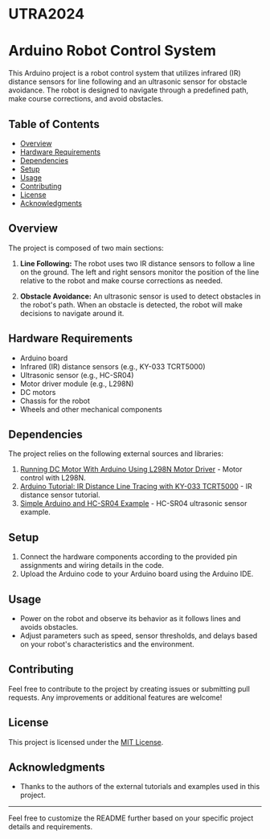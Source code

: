 # UTRA2024

# Arduino Robot Control System

This Arduino project is a robot control system that utilizes infrared (IR) distance sensors for line following and an ultrasonic sensor for obstacle avoidance. The robot is designed to navigate through a predefined path, make course corrections, and avoid obstacles.

## Table of Contents

- [Overview](#overview)
- [Hardware Requirements](#hardware-requirements)
- [Dependencies](#dependencies)
- [Setup](#setup)
- [Usage](#usage)
- [Contributing](#contributing)
- [License](#license)
- [Acknowledgments](#acknowledgments)

## Overview

The project is composed of two main sections:
1. **Line Following:** The robot uses two IR distance sensors to follow a line on the ground. The left and right sensors monitor the position of the line relative to the robot and make course corrections as needed.

2. **Obstacle Avoidance:** An ultrasonic sensor is used to detect obstacles in the robot's path. When an obstacle is detected, the robot will make decisions to navigate around it.

## Hardware Requirements

- Arduino board
- Infrared (IR) distance sensors (e.g., KY-033 TCRT5000)
- Ultrasonic sensor (e.g., HC-SR04)
- Motor driver module (e.g., L298N)
- DC motors
- Chassis for the robot
- Wheels and other mechanical components

## Dependencies

The project relies on the following external sources and libraries:

1. [Running DC Motor With Arduino Using L298N Motor Driver](https://www.instructables.com/Running-DC-Motor-With-Arduino-Using-L298N-Motor-Dr/) - Motor control with L298N.
2. [Arduino Tutorial: IR Distance Line Tracing with KY-033 TCRT5000](https://mschoeffler.com/2017/11/27/arduino-tutorial-ir-distance-line-tracing-line-tracking-sensor-mh-sensor-series-ky-033-tcrt5000/) - IR distance sensor tutorial.
3. [Simple Arduino and HC-SR04 Example](https://www.instructables.com/Simple-Arduino-and-HC-SR04-Example/) - HC-SR04 ultrasonic sensor example.

## Setup

1. Connect the hardware components according to the provided pin assignments and wiring details in the code.
2. Upload the Arduino code to your Arduino board using the Arduino IDE.

## Usage

- Power on the robot and observe its behavior as it follows lines and avoids obstacles.
- Adjust parameters such as speed, sensor thresholds, and delays based on your robot's characteristics and the environment.

## Contributing

Feel free to contribute to the project by creating issues or submitting pull requests. Any improvements or additional features are welcome!

## License

This project is licensed under the [MIT License](LICENSE).

## Acknowledgments

- Thanks to the authors of the external tutorials and examples used in this project.

---

Feel free to customize the README further based on your specific project details and requirements.
